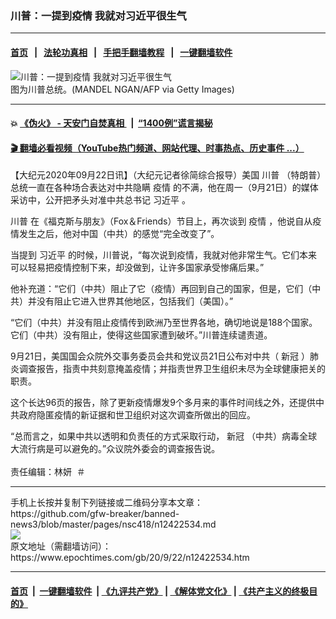 ### 川普：一提到疫情 我就对习近平很生气
------------------------

#### [首页](https://github.com/gfw-breaker/banned-news3/blob/master/README.md) &nbsp;&nbsp;|&nbsp;&nbsp; [法轮功真相](https://github.com/begood0513/basic/blob/master/README.md)  &nbsp;&nbsp;|&nbsp;&nbsp; [手把手翻墙教程](https://github.com/gfw-breaker/guides/wiki)  &nbsp;&nbsp;|&nbsp;&nbsp; [一键翻墙软件](https://github.com/gfw-breaker/nogfw/blob/master/README.md)  



<div><img alt="川普：一提到疫情 我就对习近平很生气" class="attachment-djy_600_400 size-djy_600_400 wp-post-image" src="https://i.epochtimes.com/assets/uploads/2020/09/GettyImages-1228568430-600x400.jpg"/>
<div class="caption">
 图为川普总统。(MANDEL NGAN/AFP via Getty Images)
</div></div><hr/>

#### 💥 [《伪火》 - 天安门自焚真相 ](http://158.247.195.190:10000/videos/blog/weihuo.html)&nbsp; |&nbsp; [“1400例”谎言揭秘  ](http://158.247.195.190:10000/videos/blog/jiexi1400.html)

#### [ 🎬  翻墙必看视频（YouTube热门频道、网站代理、时事热点、历史事件 ...）](https://github.com/gfw-breaker/links/blob/master/banned.md)

<div><p>
 【大纪元2020年09月22日讯】（大纪元记者徐简综合报导）美国
 <ok href="https://www.epochtimes.com/gb/tag/%E5%B7%9D%E6%99%AE.html">
  川普
 </ok>
 （特朗普）总统一直在各种场合表达对中共隐瞒
 <ok href="https://www.epochtimes.com/gb/tag/%E7%96%AB%E6%83%85.html">
  疫情
 </ok>
 的不满，他在周一（9月21日）的媒体采访中，公开把矛头对准中共总书记
 <ok href="https://www.epochtimes.com/gb/tag/%E4%B9%A0%E8%BF%91%E5%B9%B3.html">
  习近平
 </ok>
 。
</p>
<p>
 <ok href="https://www.epochtimes.com/gb/tag/%E5%B7%9D%E6%99%AE.html">
  川普
 </ok>
 在《福克斯与朋友》（Fox＆Friends）节目上，再次谈到
 <ok href="https://www.epochtimes.com/gb/tag/%E7%96%AB%E6%83%85.html">
  疫情
 </ok>
 ，他说自从疫情发生之后，他对中国（中共）的感觉“完全改变了”。
</p>
<p>
 当提到
 <ok href="https://www.epochtimes.com/gb/tag/%E4%B9%A0%E8%BF%91%E5%B9%B3.html">
  习近平
 </ok>
 的时候，川普说，“每次说到疫情，我就对他非常生气。它们本来可以轻易把疫情控制下来，却没做到，让许多国家承受惨痛后果。”
</p>
<p>
 他补充道：“它们（中共）阻止了它（疫情）再回到自己的国家，但是，它们（中共）并没有阻止它进入世界其他地区，包括我们（美国）。”
</p>
<p>
 “它们（中共）并没有阻止疫情传到欧洲乃至世界各地，确切地说是188个国家。它们（中共）没有阻止，使得这些国家遭到破坏。”川普连续谴责道。
</p>
<p>
 9月21日，美国国会众院外交事务委员会共和党议员21日公布对中共（
 <ok href="https://www.epochtimes.com/gb/tag/%E6%96%B0%E5%86%A0.html">
  新冠
 </ok>
 ）肺炎调查报告，指责中共刻意掩盖疫情；并指责世界卫生组织未尽为全球健康把关的职责。
</p>
<p>
 这个长达96页的报告，除了更新疫情爆发9个多月来的事件时间线之外，还提供中共政府隐匿疫情的新证据和世卫组织对这次调查所做出的回应。
</p>
<p>
 “总而言之，如果中共以透明和负责任的方式采取行动，
 <ok href="https://www.epochtimes.com/gb/tag/%E6%96%B0%E5%86%A0.html">
  新冠
 </ok>
 （中共）病毒全球大流行病是可以避免的。”众议院外委会的调查报告说。
 <br/>
 <br/>
 责任编辑：林妍  ＃
</p>
</div>
<hr/>
手机上长按并复制下列链接或二维码分享本文章：<br/>
https://github.com/gfw-breaker/banned-news3/blob/master/pages/nsc418/n12422534.md <br/>
<a href='https://github.com/gfw-breaker/banned-news3/blob/master/pages/nsc418/n12422534.md'><img src='https://github.com/gfw-breaker/banned-news3/blob/master/pages/nsc418/n12422534.md.png'/></a> <br/>
原文地址（需翻墙访问）：https://www.epochtimes.com/gb/20/9/22/n12422534.htm


------------------------
#### [首页](https://github.com/gfw-breaker/banned-news3/blob/master/README.md) &nbsp;|&nbsp; [一键翻墙软件](https://github.com/gfw-breaker/nogfw/blob/master/README.md) &nbsp;| [《九评共产党》](https://github.com/gfw-breaker/9ping.md/blob/master/README.md#九评之一评共产党是什么) | [《解体党文化》](https://github.com/gfw-breaker/jtdwh.md/blob/master/README.md) | [《共产主义的终极目的》](https://github.com/gfw-breaker/gczydzjmd.md/blob/master/README.md)


<img src='http://gfw-breaker.win/banned-news3/pages/nsc418/n12422534.md' width='0px' height='0px'/>
